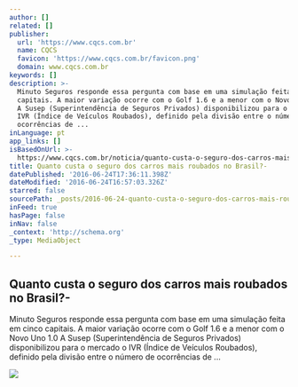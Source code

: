 ```yaml
---
author: []
related: []
publisher:
  url: 'https://www.cqcs.com.br'
  name: CQCS
  favicon: 'https://www.cqcs.com.br/favicon.png'
  domain: www.cqcs.com.br
keywords: []
description: >-
  Minuto Seguros responde essa pergunta com base em uma simulação feita em cinco
  capitais. A maior variação ocorre com o Golf 1.6 e a menor com o Novo Uno 1.0
  A Susep (Superintendência de Seguros Privados) disponibilizou para o mercado o
  IVR (Índice de Veículos Roubados), definido pela divisão entre o número de
  ocorrências de ...
inLanguage: pt
app_links: []
isBasedOnUrl: >-
  https://www.cqcs.com.br/noticia/quanto-custa-o-seguro-dos-carros-mais-roubados-no-brasil/
title: Quanto custa o seguro dos carros mais roubados no Brasil?-
datePublished: '2016-06-24T17:36:11.398Z'
dateModified: '2016-06-24T16:57:03.326Z'
starred: false
sourcePath: _posts/2016-06-24-quanto-custa-o-seguro-dos-carros-mais-roubados-no-brasil-.md
inFeed: true
hasPage: false
inNav: false
_context: 'http://schema.org'
_type: MediaObject

---
```

<article style=""><h1>Quanto custa o seguro dos carros mais roubados no Brasil?-</h1><p>Minuto Seguros responde essa pergunta com base em uma simulação feita em cinco capitais. A maior variação ocorre com o Golf 1.6 e a menor com o Novo Uno 1.0 A Susep (Superintendência de Seguros Privados) disponibilizou para o mercado o IVR (Índice de Veículos Roubados), definido pela divisão entre o número de ocorrências de ...</p><img src="https://www.cqcs.com.br/wp-content/uploads/2016/06/b-1.jpg" /></article>